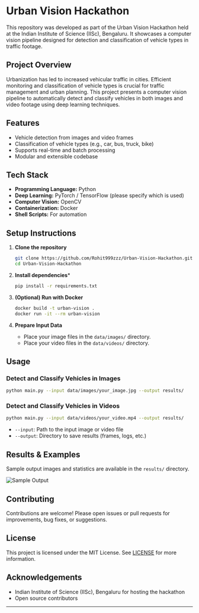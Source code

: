 
# Urban Vision Hackathon

This repository was developed as part of the Urban Vision Hackathon held at the Indian Institute of Science (IISc), Bengaluru. It showcases a computer vision pipeline designed for detection and classification of vehicle types in traffic footage.

## Project Overview

Urbanization has led to increased vehicular traffic in cities. Efficient monitoring and classification of vehicle types is crucial for traffic management and urban planning. This project presents a computer vision pipeline to automatically detect and classify vehicles in both images and video footage using deep learning techniques.

## Features

- Vehicle detection from images and video frames
- Classification of vehicle types (e.g., car, bus, truck, bike)
- Supports real-time and batch processing
- Modular and extensible codebase

## Tech Stack

- **Programming Language:** Python
- **Deep Learning:** PyTorch / TensorFlow (please specify which is used)
- **Computer Vision:** OpenCV
- **Containerization:** Docker
- **Shell Scripts:** For automation

## Setup Instructions

1. **Clone the repository**
    ```bash
    git clone https://github.com/Rohit999zzz/Urban-Vision-Hackathon.git
    cd Urban-Vision-Hackathon
    ```

2. **Install dependencies***
    ```bash
    pip install -r requirements.txt
    ```

3. **(Optional) Run with Docker**
    ```bash
    docker build -t urban-vision .
    docker run -it --rm urban-vision
    ```

4. **Prepare Input Data**
    - Place your image files in the `data/images/` directory.
    - Place your video files in the `data/videos/` directory.

## Usage

### Detect and Classify Vehicles in Images

```bash
python main.py --input data/images/your_image.jpg --output results/
```

### Detect and Classify Vehicles in Videos

```bash
python main.py --input data/videos/your_video.mp4 --output results/
```

- `--input`: Path to the input image or video file
- `--output`: Directory to save results (frames, logs, etc.)

## Results & Examples

Sample output images and statistics are available in the `results/` directory.

![Sample Output](results/sample_output.jpg)

## Contributing

Contributions are welcome! Please open issues or pull requests for improvements, bug fixes, or suggestions.

## License

This project is licensed under the MIT License. See [LICENSE](LICENSE) for more information.

## Acknowledgements

- Indian Institute of Science (IISc), Bengaluru for hosting the hackathon
- Open source contributors

---

